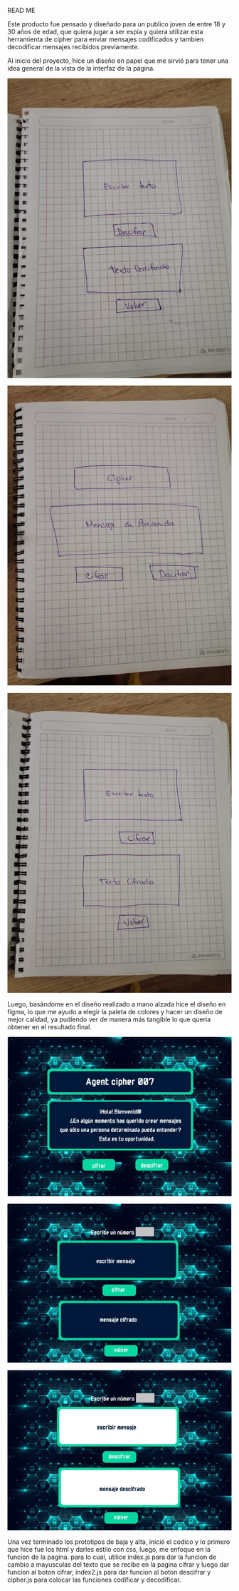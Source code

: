 
READ ME

Este producto fue pensado y diseñado para un  publico joven de entre 18 y 30 años de edad, que quiera jugar
a ser espia y quiera utilizar esta herramienta de cipher para enviar mensajes codificados y tambien decodificar mensajes recibidos previamente. 

Al inicio del proyecto, hice un  diseño en papel que me sirvió para tener una idea general de la vista de la interfaz de la página.



![screen1](src/images/cipher-foto.jpeg)

![screen1](src/images/cipher-foto1.jpeg)

![screen1](src/images/cipher-foto2.jpeg)



Luego, basándome en el diseño realizado a mano alzada hice el diseño en figma, lo que me ayudo a elegir 
la paleta de colores y hacer un diseño de mejor calidad, ya pudiendo ver de manera más tangible lo que queria obtener en el resultado final.



![screen1](src/images/figma1.jpeg)

![screen1](src/images/figma2.jpeg)

![screen1](src/images/figma3.jpeg)



Una vez terminado los prototipos de baja y alta, inicié el codico y lo primero que hice fue los html y darles estilo con css, luego, me enfoque en la funcion de la pagina. para lo cual, utilice index.js para dar la funcion de cambio a mayusculas del texto que se recibe en la pagina cifrar
y luego dar funcion al boton cifrar, index2.js para dar funcion al boton descifrar y cipher.js para colocar las funciones codificar y decodificar. 
